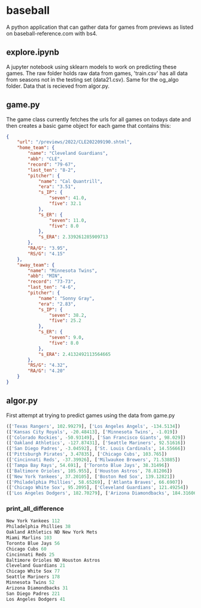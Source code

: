 # baseball
A python application that can gather data for games from previews as listed on baseball-reference.com with bs4.

## explore.ipynb
 A jupyter notebook using sklearn models to work on predicting these games. The raw folder holds raw data from games, 'train.csv' has all data from seasons not in the testing set (data21.csv). Same for the og_algo folder. Data that is recieved from algor.py.

## game.py

The game class currently fetches the urls for all games on todays date and then creates a basic game object for each game that contains this:  

```json
{
    "url": "/previews/2022/CLE202209190.shtml",
    "home_team": {
        "name": "Cleveland Guardians",
        "abb": "CLE",
        "record": "79-67",
        "last_ten": "8-2",
        "pitcher": {
            "name": "Cal Quantrill",
            "era": "3.51",
            "s_IP": {
                "seven": 41.0,
                "five": 32.1
            },
            "s_ER": {
                "seven": 11.0,
                "five": 8.0
            },
            "s_ERA": 2.339261285909713
        },
        "RA/G": "3.95",
        "RS/G": "4.15"
    },
    "away_team": {
        "name": "Minnesota Twins",
        "abb": "MIN",
        "record": "73-73",
        "last_ten": "4-6",
        "pitcher": {
            "name": "Sonny Gray",
            "era": "2.83",
            "s_IP": {
                "seven": 38.2,
                "five": 25.2
            },
            "s_ER": {
                "seven": 9.0,
                "five": 8.0
            },
            "s_ERA": 2.4132492113564665
        },
        "RS/G": "4.32",
        "RA/G": "4.20"
    }
}
```

## algor.py
First attempt at trying to predict games using the data from game.py

```python
(['Texas Rangers', 102.99279], ['Los Angeles Angels', -134.5134])
(['Kansas City Royals', -20.48413], ['Minnesota Twins', -1.019])
(['Colorado Rockies', -50.93149], ['San Francisco Giants', 98.029])
(['Oakland Athletics', -127.87431], ['Seattle Mariners', 92.51616])
(['San Diego Padres', -3.04592], ['St. Louis Cardinals', 14.55666])
(['Pittsburgh Pirates', 3.47835], ['Chicago Cubs', 103.765])
(['Cincinnati Reds', -37.39926], ['Milwaukee Brewers', 71.53885])
(['Tampa Bay Rays', 54.691], ['Toronto Blue Jays', 38.31496])
(['Baltimore Orioles', 105.955], ['Houston Astros', 78.81206])
(['New York Yankees', 37.20105], ['Boston Red Sox', 139.12821])
(['Philadelphia Phillies', 58.65269], ['Atlanta Braves', 66.6907])
(['Chicago White Sox', 95.2095], ['Cleveland Guardians', 121.49254])
(['Los Angeles Dodgers', 182.70279], ['Arizona Diamondbacks', 184.31606])
```

### print_all_difference

```python
New York Yankees 112
Philadelphia Phillies 38
Oakland Athletics ND New York Mets
Miami Marlins 103
Toronto Blue Jays 56
Chicago Cubs 60
Cincinnati Reds 25
Baltimore Orioles ND Houston Astros
Cleveland Guardians 21
Chicago White Sox 77
Seattle Mariners 178
Minnesota Twins 52
Arizona Diamondbacks 31
San Diego Padres 221
Los Angeles Dodgers 41
```
